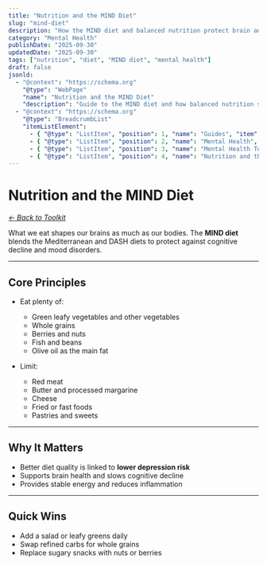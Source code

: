 ```yaml
---
title: "Nutrition and the MIND Diet"
slug: "mind-diet"
description: "How the MIND diet and balanced nutrition protect brain and emotional health."
category: "Mental Health"
publishDate: "2025-09-30"
updatedDate: "2025-09-30"
tags: ["nutrition", "diet", "MIND diet", "mental health"]
draft: false
jsonld:
  - "@context": "https://schema.org"
    "@type": "WebPage"
    "name": "Nutrition and the MIND Diet"
    "description": "Guide to the MIND diet and how balanced nutrition supports mental health."
  - "@context": "https://schema.org"
    "@type": "BreadcrumbList"
    "itemListElement":
      - { "@type": "ListItem", "position": 1, "name": "Guides", "item": "https://patientguide.io/guides" }
      - { "@type": "ListItem", "position": 2, "name": "Mental Health", "item": "https://patientguide.io/guides/mental-health" }
      - { "@type": "ListItem", "position": 3, "name": "Mental Health Toolkit", "item": "https://patientguide.io/guides/mental-health-toolkit" }
      - { "@type": "ListItem", "position": 4, "name": "Nutrition and the MIND Diet", "item": "https://patientguide.io/guides/mind-diet" }
---
```


# Nutrition and the MIND Diet

*[← Back to Toolkit](/guides/mental-health-toolkit)*

What we eat shapes our brains as much as our bodies. The **MIND diet** blends the Mediterranean and DASH diets to protect against cognitive decline and mood disorders.  

---

## Core Principles

- Eat plenty of:  
  - Green leafy vegetables and other vegetables  
  - Whole grains  
  - Berries and nuts  
  - Fish and beans  
  - Olive oil as the main fat  

- Limit:  
  - Red meat  
  - Butter and processed margarine  
  - Cheese  
  - Fried or fast foods  
  - Pastries and sweets  

---

## Why It Matters

- Better diet quality is linked to **lower depression risk**  
- Supports brain health and slows cognitive decline  
- Provides stable energy and reduces inflammation  

---

## Quick Wins

- Add a salad or leafy greens daily  
- Swap refined carbs for whole grains  
- Replace sugary snacks with nuts or berries  

